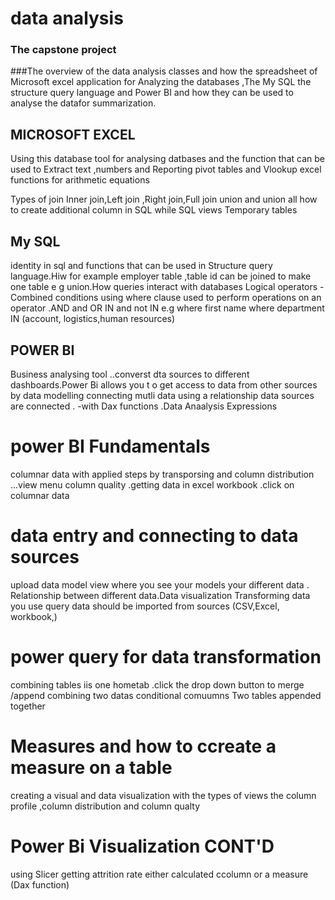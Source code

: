 
# data analysis 

### The capstone project 

###The overview of the data analysis classes and how the spreadsheet of Microsoft excel application for Analyzing the databases ,The My SQL the structure query language and Power BI and how they can be used to analyse the datafor summarization.
## MICROSOFT EXCEL
Using this database tool for analysing datbases and the function that can be used to Extract text ,numbers and Reporting pivot tables and Vlookup excel functions for arithmetic equations 

Types of join Inner join,Left join ,Right join,Full join
union and union all how to create additional column in SQL while SQL views Temporary tables

## My SQL
  identity in sql and functions that can be used in Structure query language.Hiw for example employer table ,table id can be joined to make one table e g union.How queries interact with databases 
Logical operators -Combined conditions using where clause used to perform operations on an operator .AND and OR 
      IN and not IN e.g where first name 
               where department IN (account, logistics,human resources) 
 ## POWER BI

  Business analysing tool ..converst dta sources to different dashboards.Power Bi allows you t o get access to data from other sources by data modelling connecting mutli data using a relationship data sources are connected .
 -with Dax functions .Data Anaalysis Expressions 
 # power BI Fundamentals 
 columnar data with applied steps by transporsing and column distribution ...view menu column quality .getting data in excel workbook .click on columnar data
 # data entry and connecting to data sources 
 upload data 
 model view where you see your models your different data . Relationship between different data.Data visualization 
 Transforming data you use query
data should be imported from sources (CSV,Excel, workbook,)

 # power query for data transformation 
 combining tables iis one hometab .click the drop down button to merge /append
 combining two datas 
 conditional comuumns
 Two tables appended together 
 
 # Measures and how to ccreate a measure on a table
 creating a visual and data visualization with the types of views the column  profile ,column distribution and column qualty

 # Power Bi Visualization CONT'D
 using Slicer getting attrition rate  either calculated ccolumn or a measure (Dax function)
 

 
  
